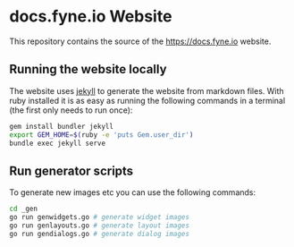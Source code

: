 # docs.fyne.io Website

This repository contains the source of the https://docs.fyne.io website.

## Running the website locally

The website uses [jekyll](https://jekyllrb.com/) to generate the website from markdown files.
With ruby installed it is as easy as running the following commands in a terminal (the first only needs to run once):

```bash
gem install bundler jekyll
export GEM_HOME=$(ruby -e 'puts Gem.user_dir')
bundle exec jekyll serve
```

## Run generator scripts

To generate new images etc you can use the following commands:

```bash
cd _gen
go run genwidgets.go # generate widget images
go run genlayouts.go # generate layout images
go run gendialogs.go # generate dialog images
```

